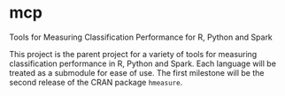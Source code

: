 # mcp
Tools for Measuring Classification Performance for R, Python and Spark

This project is the parent project for a variety of tools for measuring classification performance in R, Python and Spark. Each language will be treated as a submodule for ease of use. The first milestone will be the second release of the CRAN package `hmeasure`.
